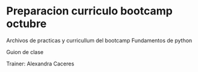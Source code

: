 # Preparacion curriculo bootcamp octubre 

Archivos de practicas y curricullum del bootcamp Fundamentos de python 

Guion de clase 

Trainer: Alexandra Caceres
